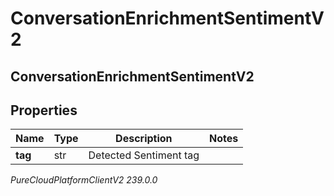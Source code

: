 # ConversationEnrichmentSentimentV2

## ConversationEnrichmentSentimentV2

## Properties

|Name | Type | Description | Notes|
|------------ | ------------- | ------------- | -------------|
| **tag** | str | Detected Sentiment tag | |



_PureCloudPlatformClientV2 239.0.0_
